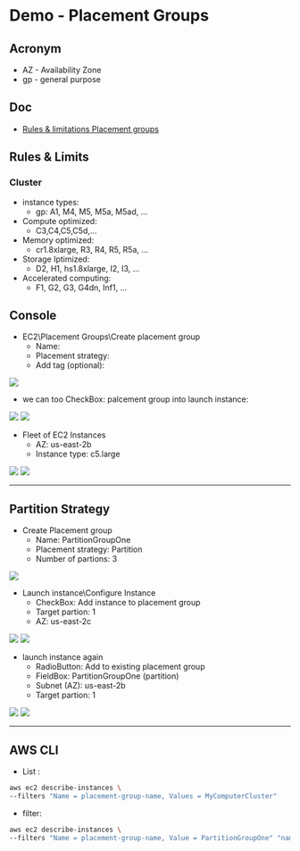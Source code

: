 # Demo - Placement Groups

## Acronym
* AZ - Availability Zone
* gp - general purpose

## Doc
* [Rules & limitations Placement groups](https://docs.aws.amazon.com/AWSEC2/latest/UserGuide/placement-groups.html#placement-groups-cluster)

## Rules & Limits
### Cluster 
* instance types:
  * gp: A1, M4, M5, M5a, M5ad, ...
* Compute optimized:
  * C3,C4,C5,C5d,...
* Memory optimized:
  * cr1.8xlarge, R3, R4, R5, R5a, ...
* Storage Iptimized:
  * D2, H1, hs1.8xlarge, I2, I3, ...
* Accelerated computing:
  * F1, G2, G3, G4dn, Inf1, ...

## Console
* EC2\Placement Groups\Create placement group
  * Name:
  * Placement strategy:
  * Add tag (optional):
  
[<img src="https://i.imgur.com/CqHslKO.png">](https://i.imgur.com/CqHslKO.png)

* we can too CheckBox: palcement group into launch instance:

[<img src="https://i.imgur.com/5qxaStN.png">](https://i.imgur.com/5qxaStN.png)
[<img src="https://i.imgur.com/gDVx1zK.png">](https://i.imgur.com/gDVx1zK.png)

* Fleet of EC2 Instances
  * AZ: us-east-2b
  * Instance type: c5.large

[<img src="https://i.imgur.com/xNJyKQc.png">](https://i.imgur.com/xNJyKQc.png)
[<img src="https://i.imgur.com/vQ9dWTf.png">](https://i.imgur.com/vQ9dWTf.png)

---

## Partition Strategy
* Create Placement group
  * Name: PartitionGroupOne
  * Placement strategy: Partition
  * Number of partions: 3
  
[<img src="https://i.imgur.com/1wOTxCF.png">](https://i.imgur.com/1wOTxCF.png)

* Launch instance\Configure Instance
  * CheckBox: Add instance to placement group
  * Target partion: 1
  * AZ: us-east-2c
  
[<img src="https://i.imgur.com/Ac1qEFr.png">](https://i.imgur.com/Ac1qEFr.png)
[<img src="https://i.imgur.com/zQkHYAM.png">](https://i.imgur.com/zQkHYAM.png)

* launch instance again
  * RadioButton: Add to existing placement group
  * FieldBox: PartitionGroupOne (partition)
  * Subnet (AZ): us-east-2b
  * Target partion: 1
  
[<img src="https://i.imgur.com/RcKWkkA.png">](https://i.imgur.com/RcKWkkA.png)
[<img src="https://i.imgur.com/NPPYLxV.png">](https://i.imgur.com/NPPYLxV.png)

---

## AWS CLI
* List :
````sh
aws ec2 describe-instances \
--filters "Name = placement-group-name, Values = MyComputerCluster"
````

* filter:
````sh
aws ec2 describe-instances \
--filters "Name = placement-group-name, Value = PartitionGroupOne" "name = placement-partition-number, Values = 1"
````
